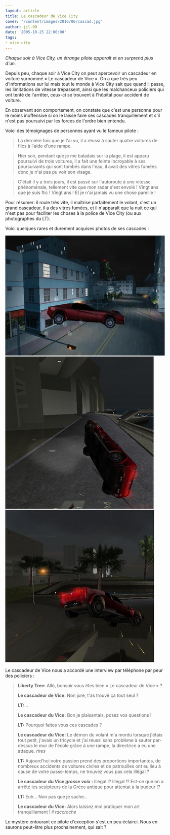 ```yaml
---
layout: article
title: Le cascadeur de Vice City
cover: "/content/images/2016/06/cascad.jpg"
author: jil-90
date: '2005-10-25 22:00:00'
tags:
- vice-city
---
```


_Chaque soir à Vice City, un étrange pilote apparaît et en surprend plus d'un._

Depuis peu, chaque soir à Vice City on peut apercevoir un cascadeur en voiture surnommé « Le cascadeur de Vice ». On a que très peu d'informations sur lui mais tout le monde à Vice City sait que quand il passe, les limitations de vitesse trépassent, ainsi que les malchanceux policiers qui ont tenté de l'arrêter, ceux-ci se trouvent à l'hôpital pour accident de voiture.

En observant son comportement, on constate que c'est une personne pour le moins inoffensive si on le laisse faire ses cascades tranquillement et s'il n'est pas poursuivi par les forces de l'ordre bien entendu.

Voici des témoignages de personnes ayant vu le fameux pilote :

> La dernière fois que je l'ai vu, il a réussi à sauter quatre voitures de flics à l'aide d'une rampe.

> Hier soir, pendant que je me baladais sur la plage, il est apparu poursuivi de trois voitures, il a fait une feinte incroyable à ses poursuivants qui sont tombés dans l'eau, il avait des vitres fumées donc je n'ai pas pu voir son visage.

> C'était il y a trois jours, il est passé sur l'autoroute à une vitesse phénoménale, tellement vite que mon radar s'est envolé ! Vingt ans que je suis flic ! Vingt ans ! Et je n'ai jamais vu une chose pareille !

Pour résumer: il roule très vite, il maîtrise parfaitement le volant, c'est un grand cascadeur, il a des vitres fumées, et il n'apparaît que la nuit ce qui n'est pas pour faciliter les choses à la police de Vice City (ou aux photographes du LT).

Voici quelques rares et durement acquises photos de ses cascades :

![](/content/images/2005/01/cascad1.jpg)
![](/content/images/2005/01/cascad2.jpg)
![](/content/images/2005/01/cascad3.jpg)

Le cascadeur de Vice nous a accordé une interview par téléphone par peur des policiers :

> **Liberty Tree:** Allô, bonsoir vous êtes bien « Le cascadeur de Vice » ?
> 
> **Le cascadeur de Vice:** Non jure, t'as trouvé ça tout seul ?
> 
> **LT:**...
> 
> **Le cascadeur du Vice:** Bon je plaisantais, posez vos questions !
> 
> **LT:** Pourquoi faites vous ces cascades ?
> 
> **Le cascadeur du Vice:** Le démon du volant m'a mordu lorsque j'étais tout petit, j'avais un tricycle et j'ai réussi sans problème à sauter par-dessus le mur de l'école grâce à une rampe, la directrice a eu une attaque. _rires_
> 
> **LT:** Aujourd'hui votre passion prend des proportions importantes, de nombreux accidents de voitures civiles et de patrouilles ont eu lieu à cause de votre passe-temps, ne trouvez vous pas cela illégal ?
> 
> **Le cascadeur du Vice _grosse voix_ :** Illégal !? Illégal !? Est-ce que on a arrêté les sculpteurs de la Grèce antique pour attentat à la pudeur !?
> 
> **LT:** Euh... Non pas que je sache...
> 
> **Le cascadeur du Vice:** Alors laissez moi pratiquer mon art tranquillement ! _il raccroche_

Le mystère entourant ce pilote d'exception s'est un peu éclairci. Nous en saurons peut-être plus prochainement, qui sait ?

<!--kg-card-end: markdown-->
